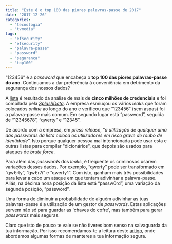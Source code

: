 ```yaml
---
title: "Este é o top 100 das piores palavras-passe de 2017"
date: "2017-12-26"
categories: 
  - "tecnologia"
  - "tvmedia"
tags: 
  - "efsecurity"
  - "efsecurity"
  - "palavra-passe"
  - "password"
  - "seguranca"
  - "top100"
---
```


“123456” é a _password_ que encabeça o **top 100 das piores palavras-passe do ano**. Continuamos a dar preferência à conveniência em detrimento da segurança dos nossos dados?

A [lista](https://13639-presscdn-0-80-pagely.netdna-ssl.com/wp-content/uploads/2017/12/Top-100-Worst-Passwords-of-2017a.pdf) é resultado da análise de mais de **cinco milhões de credenciais** e foi compilada pela [_SplashData_](http://www.splashdata.com/). A empresa esmiuçou os vários _leaks_ que foram colocados _online_ ao longo do ano e verificou que “123456” (sem aspas) foi a palavra-passe mais comum. Em segundo lugar está “password”, seguida de “12345678”, “qwerty” e “12345”.

De acordo com a empresa, em _press release_, “_a utilização de qualquer uma das passwords da lista coloca os utilizadores em risco grave de roubo de identidade_”. Isto porque qualquer pessoa mal intencionada pode usar esta e outras listas para compilar "dicionários", que depois são usados para ataques de _brute force_.

Para além das _passwords_ dos _leaks_, é frequente os criminosos usarem variações desses dados. Por exemplo, “qwerty” pode ser transformado em “qw€rty”, “qw€r7i” e “qwerty1”. Com isto, ganham mais três possibilidades para levar a cabo um ataque em que tentam adivinhar a palavra-passe. Aliás, na décima nona posição da lista está “passw0rd”, uma variação da segunda posição, “password”.

Uma forma de diminuir a probabilidade de alguém adivinhar as tuas palavras-passe é a utilização de um gestor de _passwords_. Estas aplicações servem não só para guardar as 'chaves do cofre', mas também para gerar _passwords_ mais seguras.

Claro que isto de pouco te vale se não tiveres bom senso na salvaguarda da tua informação. Por isso recomendamos-te a leitura deste [artigo](https://espalhafactos.com/2017/01/02/efsecurity-cadeira-teclado-esta-das-chaves-da-seguranca/), onde abordamos algumas formas de manteres a tua informação segura.
